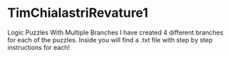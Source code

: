 # TimChialastriRevature1
Logic Puzzles With Multiple Branches
I have created 4 different branches for each of the puzzles. Inside you will find a .txt file with step by step instructions for each!
